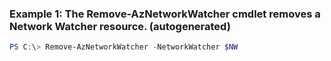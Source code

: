 ### Example 1: The Remove-AzNetworkWatcher cmdlet removes a Network Watcher resource. (autogenerated)
```powershell
PS C:\> Remove-AzNetworkWatcher -NetworkWatcher $NW
```

